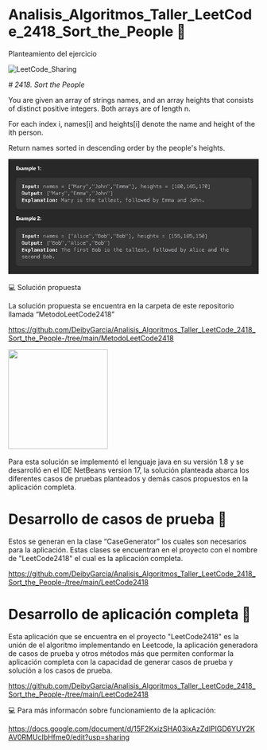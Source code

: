 # Analisis_Algoritmos_Taller_LeetCode_2418_Sort_the_People :dart:

Planteamiento del ejercicio

![LeetCode_Sharing](https://user-images.githubusercontent.com/116528826/199131217-5338786e-20d2-4891-bd33-b69c22b22905.png)

<em> # 2418. Sort the People </em>

You are given an array of strings names, and an array heights that consists of distinct positive integers. Both arrays are of length n.

For each index i, names[i] and heights[i] denote the name and height of the ith person.

Return names sorted in descending order by the people's heights.


![](https://github.com/DeibyGarcia/Analisis_Algoritmos_Taller_LeetCode_2418_Sort_the_People-/blob/main/LeetCode2418/casos.png)

:computer: Solución propuesta

La solución propuesta se encuentra en la carpeta de este repositorio llamada “MetodoLeetCode2418”    

https://github.com/DeibyGarcia/Analisis_Algoritmos_Taller_LeetCode_2418_Sort_the_People-/tree/main/MetodoLeetCode2418 

<img src="https://user-images.githubusercontent.com/116528826/199171527-e89de21e-639f-418f-878b-64135a8d046c.png" width="200" height="200" />


Para esta solución se implementó el lenguaje java en su versión 1.8 y se desarrolló en el IDE NetBeans version 17, la solución planteada abarca los diferentes casos de pruebas planteados y demás casos propuestos en la aplicación completa.

# Desarrollo de casos de prueba :space_invader:

Estos se generan en la clase “CaseGenerator” los cuales son necesarios para la aplicación. Estas clases se encuentran en el proyecto con el nombre de "LeetCode2418" el cual es la aplicación completa.
      
https://github.com/DeibyGarcia/Analisis_Algoritmos_Taller_LeetCode_2418_Sort_the_People-/tree/main/LeetCode2418

# Desarrollo de aplicación completa :space_invader:
Esta aplicación que se encuentra en el proyecto "LeetCode2418" es la unión de el algoritmo implementando en Leetcode, la aplicación generadora de casos de prueba y otros métodos más que permiten conformar la aplicación completa con la capacidad de generar casos de prueba y solución a los casos de prueba.
      
https://github.com/DeibyGarcia/Analisis_Algoritmos_Taller_LeetCode_2418_Sort_the_People-/tree/main/LeetCode2418

  :computer:  Para más informacón sobre funcionamiento de la aplicación:
   
https://docs.google.com/document/d/15F2KxizSHA03ixAzZdlPIGD6YUY2KAV0RMUcIbHfme0/edit?usp=sharing
